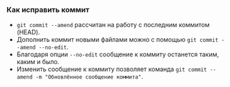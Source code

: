 ### Как исправить коммит
* ```git commit --amend``` рассчитан на работу с последним коммитом (HEAD).  
* Дополнить коммит новыми файлами можно с помощью ```git commit --amend --no-edit```.  
* Благодаря опции ```--no-edit``` сообщение к коммиту останется таким, каким и было.  
* Изменить сообщение к коммиту позволяет команда ```git commit --amend -m "Обновлённое сообщение коммита"```.  
